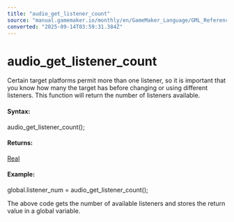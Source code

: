 ```yaml
---
title: "audio_get_listener_count"
source: "manual.gamemaker.io/monthly/en/GameMaker_Language/GML_Reference/Asset_Management/Audio/Audio_Listeners/audio_get_listener_count.htm"
converted: "2025-09-14T03:59:31.384Z"
---
```


# audio\_get\_listener\_count

Certain target platforms permit more than one listener, so it is important that you know how many the target has before changing or using different listeners. This function will return the number of listeners available.

#### Syntax:

audio\_get\_listener\_count();

#### Returns:

[Real](../../../../GML_Overview/Data_Types.md)

#### Example:

global.listener\_num = audio\_get\_listener\_count();

The above code gets the number of available listeners and stores the return value in a global variable.